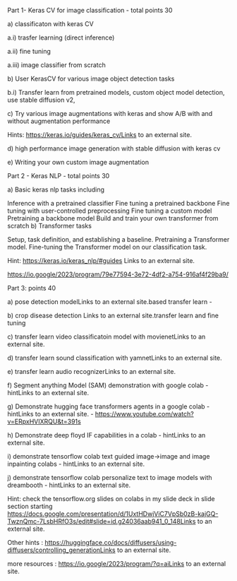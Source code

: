 Part 1-  Keras CV for image classification - total points 30

a) classificaton with keras CV

a.i) trasfer learning (direct inference)

a.ii) fine tuning

a.iii) image classifier from scratch

b) User KerasCV for  various image object detection tasks

b.i) Transfer learn from  pretrained models, custom object model detection, use stable diffusion v2,  

c) Try various image augmentations with keras and show A/B with and without augmentation performance 

Hints: https://keras.io/guides/keras_cv/Links to an external site.

d) high performance image generation with stable diffusion with keras cv

e) Writing your own custom image augmentation



Part 2 - Keras NLP - total points 30 

a) Basic keras nlp tasks including

Inference with a pretrained classifier
Fine tuning a pretrained backbone
Fine tuning with user-controlled preprocessing
Fine tuning a custom model
Pretraining a backbone model
Build and train your own transformer from scratch
b) Transformer tasks 

Setup, task definition, and establishing a baseline.
Pretraining a Transformer model.
Fine-tuning the Transformer model on our classification task.
 

Hint:  https://keras.io/keras_nlp/#guides Links to an external site.

https://io.google/2023/program/79e77594-3e72-4df2-a754-916af4f29ba9/


Part 3: points 40

a) pose detection modelLinks to an external site.based transfer learn - 

b) crop disease detection Links to an external site.transfer learn and fine tuning

c) transfer learn video classificatoin model with movienetLinks to an external site.

d) transfer learn sound classification with yamnetLinks to an external site.

e) transfer learn audio recognizerLinks to an external site.

f) Segment anything Model (SAM) demonstration with google colab - hintLinks to an external site.

g) Demonstrate hugging face transformers agents in a google colab - hintLinks to an external site. - https://www.youtube.com/watch?v=ERpxHVIXRQU&t=391s

h) Demonstrate deep floyd IF capabilities in a colab - hintLinks to an external site.

i) demonstrate tensorflow colab text guided image->image and image inpainting colabs - hintLinks to an external site.

j) demonstrate tensorflow colab personalize text to image models with dreambooth - hintLinks to an external site.

Hint: check the tensorflow.org slides on colabs in my slide deck in slide section starting https://docs.google.com/presentation/d/1UxtHDwjViC7VpSb0zB-kajGQ-TwznQmc-7LsbHRfO3s/edit#slide=id.g24036aab941_0_148Links to an external site.

Other hints : https://huggingface.co/docs/diffusers/using-diffusers/controlling_generationLinks to an external site.

 

more resources : https://io.google/2023/program/?q=aiLinks to an external site.

 
